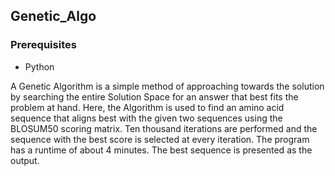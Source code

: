 ## Genetic_Algo

### Prerequisites

* Python

A Genetic Algorithm is a simple method of approaching towards the solution by searching the entire Solution Space for an answer that best fits the problem at hand. Here, the Algorithm is used to find an amino acid sequence that aligns best with the given two sequences using the BLOSUM50 scoring matrix. Ten thousand iterations are performed and the sequence with the best score is selected at every iteration.
The program has a runtime of about 4 minutes. The best sequence is presented as the output.
